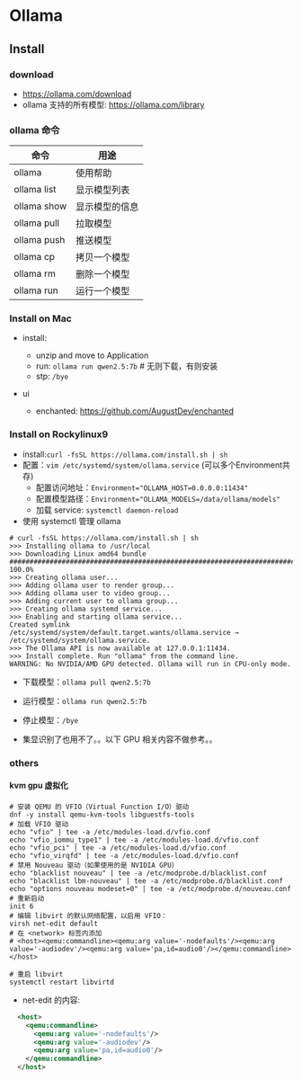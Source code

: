 # Ollama

## Install

### download

- https://ollama.com/download
- ollama 支持的所有模型: https://ollama.com/library


### ollama 命令
| 命令          | 用途      |
|-------------|---------|
| ollama      | 使用帮助    |
| ollama list | 显示模型列表  |
| ollama show | 显示模型的信息 |
| ollama pull | 拉取模型    |
| ollama push | 推送模型    |
| ollama cp   | 拷贝一个模型  |
| ollama rm   | 删除一个模型  |
| ollama run  | 运行一个模型  |

### Install on Mac

- install:
  - unzip and move to Application
  - run:  `ollama run qwen2.5:7b` # 无则下载，有则安装
  - stp: `/bye`

- ui
  - enchanted: https://github.com/AugustDev/enchanted

### Install on Rockylinux9

- install:`curl -fsSL https://ollama.com/install.sh | sh`
- 配置：`vim /etc/systemd/system/ollama.service` (可以多个Environment共存)
  - 配置访问地址：`Environment="OLLAMA_HOST=0.0.0.0:11434"`
  - 配置模型路径：`Environment="OLLAMA_MODELS=/data/ollama/models"`
  - 加载 service: `systemctl daemon-reload`
- 使用 systemctl 管理 ollama

```shell
# curl -fsSL https://ollama.com/install.sh | sh
>>> Installing ollama to /usr/local
>>> Downloading Linux amd64 bundle
######################################################################## 100.0%
>>> Creating ollama user...
>>> Adding ollama user to render group...
>>> Adding ollama user to video group...
>>> Adding current user to ollama group...
>>> Creating ollama systemd service...
>>> Enabling and starting ollama service...
Created symlink /etc/systemd/system/default.target.wants/ollama.service → /etc/systemd/system/ollama.service.
>>> The Ollama API is now available at 127.0.0.1:11434.
>>> Install complete. Run "ollama" from the command line.
WARNING: No NVIDIA/AMD GPU detected. Ollama will run in CPU-only mode.
```

- 下载模型：`ollama pull qwen2.5:7b`
- 运行模型：`ollama run qwen2.5:7b`
- 停止模型：`/bye`


- 集显识别了也用不了。。以下 GPU 相关内容不做参考。。

### others

#### kvm gpu 虚拟化

```shell
# 安装 QEMU 的 VFIO（Virtual Function I/O）驱动
dnf -y install qemu-kvm-tools libguestfs-tools
# 加载 VFIO 驱动
echo "vfio" | tee -a /etc/modules-load.d/vfio.conf
echo "vfio_iommu_type1" | tee -a /etc/modules-load.d/vfio.conf
echo "vfio_pci" | tee -a /etc/modules-load.d/vfio.conf
echo "vfio_virqfd" | tee -a /etc/modules-load.d/vfio.conf
# 禁用 Nouveau 驱动（如果使用的是 NVIDIA GPU）
echo "blacklist nouveau" | tee -a /etc/modprobe.d/blacklist.conf
echo "blacklist lbm-nouveau" | tee -a /etc/modprobe.d/blacklist.conf
echo "options nouveau modeset=0" | tee -a /etc/modprobe.d/nouveau.conf
# 重新启动
init 6
# 编辑 libvirt 的默认网络配置，以启用 VFIO：
virsh net-edit default
# 在 <network> 标签内添加
# <host><qemu:commandline><qemu:arg value='-nodefaults'/><qemu:arg value='-audiodev'/><qemu:arg value='pa,id=audio0'/></qemu:commandline></host>

# 重启 libvirt
systemctl restart libvirtd
```

- net-edit  的内容:
```xml
  <host>
    <qemu:commandline>
      <qemu:arg value='-nodefaults'/>
      <qemu:arg value='-audiodev'/>
      <qemu:arg value='pa,id=audio0'/>
    </qemu:commandline>
  </host>
```
